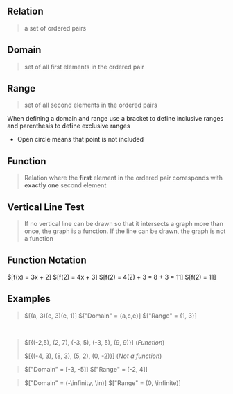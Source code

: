 ## Relation
> a set of ordered pairs

## Domain
> set of all first elements in the ordered pair

## Range
> set of all second elements in the ordered pairs

When defining a domain and range use a bracket to define inclusive ranges and parenthesis to define exclusive ranges
- Open circle means that point is not included
## Function
> Relation where the **first** element in the ordered pair corresponds with __exactly one__ second element


## Vertical Line Test
> If no vertical line can be drawn so that it intersects a graph more than once, the graph is a function. If the line can be drawn, the graph is not a function

## Function Notation
$[f(x) = 3x + 2]
$[f(2) = 4x + 3]
$[f(2) = 4(2) + 3 = 8 + 3 = 11]
$[f(2) = 11]

## Examples
> $[(a, 3)(c, 3)(e, 1)]
> $["Domain" =  {a,c,e}]
> $["Range" = {1, 3}]

&nbsp;
> $[{(-2,5), (2, 7), (-3, 5), (-3, 5), (9, 9)}] (*Function*)
> 
> $[{(-4, 3), (8, 3), (5, 2), (0, -2)}] (*Not a function*)

> $["Domain" = \[-3, -5\]]
> $["Range" = \[-2, 4\]]

> $["Domain" = (-\infinity, \in)]
> $["Range" = (0, \infinite)]